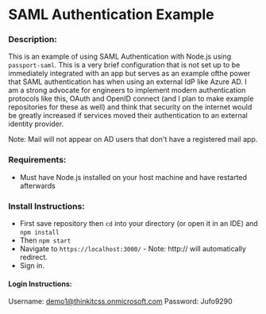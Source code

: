 # SAML Authentication Example

### Description:

This is an example of using SAML Authentication with Node.js using ```passport-saml```. This is a very brief configuration that is not set up to be immediately integrated with an app but serves as an example ofthe power that SAML authentication has when using an external IdP like Azure AD. I am a strong advocate for engineers to implement modern authentication protocols like this, OAuth and OpenID connect (and I plan to make example repositories for these as well) and think that security on the internet would be greatly increased if services moved their authentication to an external identity provider.

Note: Mail will not appear on AD users that don't have a registered mail app.

### Requirements:

- Must have Node.js installed on your host machine and have restarted afterwards

### Install Instructions:

- First save repository then ```cd``` into your directory (or open it in an IDE) and ```npm install```
- Then ```npm start```
- Navigate to ```https://localhost:3000/``` - Note: http:// will automatically redirect.
- Sign in.

#### Login Instructions:

Username: demo1@thinkitcss.onmicrosoft.com
Password: Jufo9290